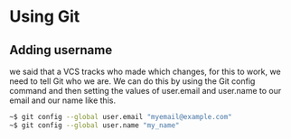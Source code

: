 <h1> Using Git </h1>

<h2> Adding username </h2>

we said that a VCS tracks
who made which changes,
for this to work, we need to tell Git who we are.
We can do this by using
the Git config command and then setting the values of
user.email and user.name to
our email and our name like this. 

```sh
~$ git config --global user.email "myemail@example.com"
~$ git config --global user.name "my_name"
```
